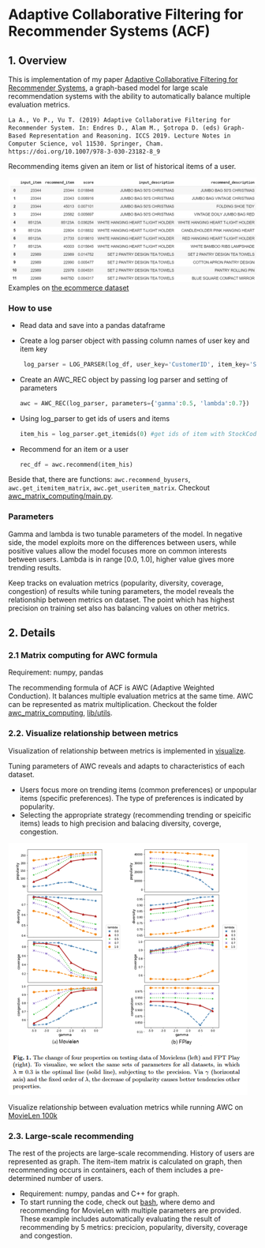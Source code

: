 # Adaptive Collaborative Filtering for Recommender Systems (ACF)

## 1. Overview

This is implementation of my paper [Adaptive Collaborative Filtering for Recommender Systems](https://doi.org/10.1007/978-3-030-23182-8_9), a graph-based model for large scale recommendation systems with the ability to automatically balance multiple evaluation metrics.

    La A., Vo P., Vu T. (2019) Adaptive Collaborative Filtering for Recommender System. In: Endres D., Alam M., Şotropa D. (eds) Graph-Based Representation and Reasoning. ICCS 2019. Lecture Notes in Computer Science, vol 11530. Springer, Cham. https://doi.org/10.1007/978-3-030-23182-8_9

Recommending items given an item or list of historical items of a user.

![demo.png](/images/demo.png) Examples on [the ecommerce dataset](https://www.kaggle.com/carrie1/ecommerce-data)

### How to use

  - Read data and save into a pandas dataframe
  - Create a log parser object with passing column names of user key and item key
  
     ```python
      log_parser = LOG_PARSER(log_df, user_key='CustomerID', item_key='StockCode')
     ```
  
  - Create an AWC_REC object by passing log parser and setting of parameters
  
     ```python
     awc = AWC_REC(log_parser, parameters={'gamma':0.5, 'lambda':0.7})
     ```
      
  - Using log_parser to get ids of users and items 
   
     ```python
     item_his = log_parser.get_itemids(0) #get ids of item with StockCode = 0
     ```
        
  - Recommend for an item or a user
  
     ```python
     rec_df = awc.recommend(item_his)
     ```
     
   Beside that, there are functions: ```awc.recommend_byusers```, ```awc.get_itemitem_matrix```, ```awc.get_useritem_matrix```. Checkout [awc_matrix_computing/main.py](/awc_matrix_computing/main.py). 
        
### Parameters

  Gamma and lambda is two tunable parameters of the model. In negative side, the model exploits more on the differences between users, while positive values allow the model focuses more on common interests between users. Lambda is in range [0.0, 1.0], higher value gives more trending results.
 
 Keep tracks on evaluation metrics (popularity, diversity, coverage, congestion) of results while tuning parameters, the model reveals the relationship between metrics on dataset. The point which has highest precision on training set also has balancing values on other metrics.
  

## 2. Details

### 2.1 Matrix computing for AWC formula

Requirement: numpy, pandas

The recommending formula of ACF is AWC (Adaptive Weighted Conduction). It balances multiple evaluation metrics at the same time. AWC can be represented as matrix multiplication. Checkout the folder [awc_matrix_computing](/awc_matrix_computing), [lib/utils](/lib/utils).

### 2.2. Visualize relationship between metrics

Visualization of relationship between metrics is implemented in [visualize](/visualize).

Tuning parameters of AWC reveals and adapts to characteristics of each dataset. 
+ Users focus more on trending items (common preferences) or unpopular items (specific preferences). The type of preferences is indicated by popularity.
+ Selecting the appropriate strategy (recommending trending or speicific items) leads to high precision and balacing diversity, coverge, congestion.

![visualize/metric_relationship.png](visualize/metric_relationship.png)

Visualize relationship between evaluation metrics while running AWC on [MovieLen 100k](https://grouplens.org/datasets/movielens/100k/)


### 2.3. Large-scale recommending

The rest of the projects are large-scale recommending. History of users are represented as graph. The item-item matrix is calculated on graph, then recommending occurs in containers, each of them includes a pre-determined number of users.  

+ Requirement: numpy, pandas and C++ for graph.
+ To start running the code, check out [bash](/bash), where demo and recommending for MovieLen with multiple parameters are provided. These example includes automatically evaluating the result of recommending by 5 metrics: precicion, popularity, diversity, coverage and congestion.


